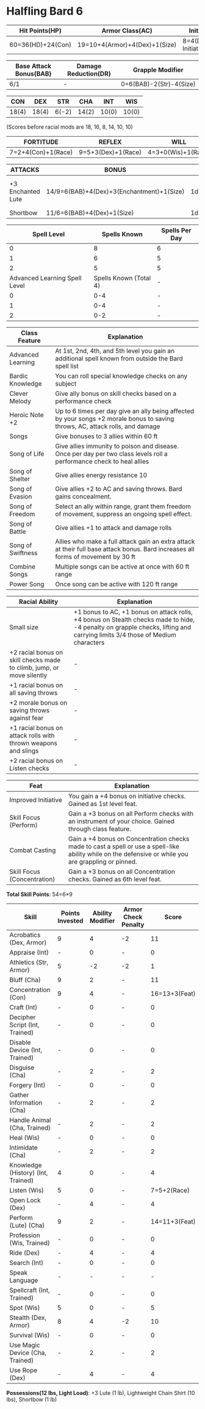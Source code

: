 # Halfling Bard 6

Hit Points(HP) | Armor Class(AC) | Initiative Modifier | Speed | Size
-------------- | --------------- | ------------------- | ----- | ----
60=36(HD)+24(Con)| 19=10+4(Armor)+4(Dex)+1(Size)| 8=4(Dex)+4(Improved Initiative)          | 20ft | Small (1)

Base Attack Bonus(BAB) | Damage Reduction(DR) | Grapple Modifier
---------------------  | -------------------- | ----------------
6/1                    | -                    | 0=6(BAB)-2(Str)-4(Size)

CON   | DEX   | STR   | CHA   | INT   | WIS 
---   | ---   | ---   | ---   | -     | ------- 
18(4) | 18(4) | 6(-2) | 14(2) | 10(0) | 10(0) 

(Scores before racial mods are 18, 16, 8, 14, 10, 10)

FORTITUDE | REFLEX | WILL
--------- | ------ | ----
7=2+4(Con)+1(Race)| 9=5+3(Dex)+1(Race)| 4=3+0(Wis)+1(Race)

ATTACKS | BONUS | DAMAGE | CRITICAL | NOTES
------- | ----- | ------ | -------- | -----
+3 Enchanted Lute | 14/9=6(BAB)+4(Dex)+3(Enchantment)+1(Size) | 1d4+1(-2(Str)+3(Enchantment)) | 18-20/x2 | +3 Enchantment Bonus to attack/damage
Shortbow          | 11/6=6(BAB)+4(Dex)+1(Size) |1d4| 20/x3 | -

Spell Level | Spells Known | Spells Per Day 
----------- | ------------ | --------------
0           | 8            | 6
1           | 6            | 5
2           | 5            | 5
Advanced Learning Spell Level | Spells Known (Total 4) | -
0                             | 0-4          | -
1                             | 0-4          | -
2                             | 0-2          | -

Class Feature | Explanation
------------- | -----------
Advanced Learning | At 1st, 2nd, 4th, and 5th level you gain an additional spell known from outside the Bard spell list
Bardic Knowledge | You can roll special knowledge checks on any subject
Clever Melody | Give ally bonus on skill checks based on a performance check
Heroic Note +2 | Up to 6 times per day give an ally being affected by your songs +2 morale bonus to saving throws, AC, attack rolls, and damage
Songs | Give bonuses to 3 allies within 60 ft
Song of Life | Give allies immunity to poison and disease. Once per day per two class levels roll a performance check to heal allies
Song of Shelter | Give allies energy resistance 10
Song of Evasion | Give allies +2 to AC and saving throws. Bard gains concealment.
Song of Freedom | Select an ally within range, grant them freedom of movement, suppress an ongoing spell effect.
Song of Battle | Give allies +1 to attack and damage rolls
Song of Swiftness | Allies who make a full attack gain an extra attack at their full base attack bonus. Bard increases all forms of movement by 30 ft
Combine Songs | Multiple songs can be active at once with 60 ft range
Power Song | Once song can be active with 120 ft range

Racial Ability| Explanation
------------- | -----------
Small size | +1 bonus to AC, +1 bonus on attack rolls, +4 bonus on Stealth checks made to hide, -4 penalty on grapple checks, lifting and carrying limits 3/4 those of Medium characters
+2 racial bonus on skill checks made to climb, jump, or move silently | -
+1 racial bonus on all saving throws | -
+2 morale bonus on saving throws against fear | -
+1 racial bonus on attack rolls with thrown weapons and slings | -
+2 racial bonus on Listen checks | -


Feat | Explanation
----- | -----------
Improved Initiative | You gain a +4 bonus on initiative checks. Gained as 1st level feat.
Skill Focus (Perform) | Gain a +3 bonus on all Perform checks with an instrument of your choice. Gained through class feature.
Combat Casting | Gain a +4 bonus on Concentration checks made to cast a spell or use a spell-like ability while on the defensive or while you are grappling or pinned.
Skill Focus (Concentration) | Gain a +3 bonus on all Concentration checks. Gained as 6th level feat.

**Total Skill Points**: 54=6*9

Skill | Points Invested | Ability Modifier | Armor Check Penalty | Score
----- | --------------- | ---------------- | ------------------- | -----
Acrobatics (Dex, Armor) | 9      | 4                | -2| 11
Appraise (Int) | -      | 0                | -| 0
Athletics (Str, Armor) | 5      | -2                | -2| 1
Bluff (Cha)    | 9      | 2                | -| 11
Concentration (Con)| 9  | 4               | -| 16=13+3(Feat)
Craft (Int)        | -  | 0                | -| 0
Decipher Script (Int, Trained)| -| 0                | -| 0
Disable Device (Int, Trained)| - | 0                | -| 0
Disguise (Cha)      | - | 2                | -| 2
Forgery (Int)       | - | 0                | -| 0
Gather Information (Cha) | - | 2           | -| 2
Handle Animal (Cha, Trained) | -  | 2               | -| 2
Heal (Wis)          | -  | 0               | -| 0
Intimidate (Cha)    | -  | 2               | -| 2
Knowledge (History) (Int, Trained)     | 4  | 0     | -| 4
Listen (Wis)        | 5  | 0               | -| 7=5+2(Race)
Open Lock (Dex) | - | 4                    | -| 4
Perform (Lute) (Cha)   | 9 | 2    | -| 14=11+3(Feat)
Profession (Wis, Trained)| - | 0                    | -| 0
Ride (Dex)      | - | 4                    | -| 4
Search (Int)    | - | 0                    | -| 0
Speak Language | - | -                     | -| -
Spellcraft (Int, Trained) | - | 0                   | -| 0
Spot (Wis)       | 5 | 0                   | -| 5
Stealth (Dex, Armor)| 8 | 4                   | -2| 10
Survival (Wis)   | - | 0                   | -| 0
Use Magic Device (Cha, Trained) | - | 2             | -| 2
Use Rope (Dex)         | - | 4             | -| 4

**Possessions(12 lbs, Light Load)**: +3 Lute (1 lb), Lightweight Chain Shirt (10 lbs), Shortbow (1 lb)